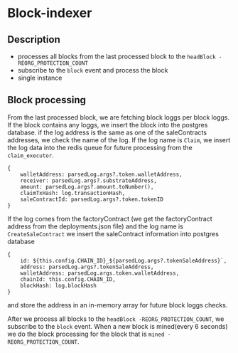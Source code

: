 # Block-indexer

## Description
- processes all blocks from the last processed block to the `headBlock - REORG_PROTECTION_COUNT`
- subscribe to the `block` event and process the block
- single instance

## Block processing
From the last processed block, we are fetching block loggs per block loggs. If the block contains any loggs, we insert the block into the postgres database. 
if the log address is the same as one of the saleContracts addresses, we check the name of the log. If the log name is `Claim`, we insert the log data into the redis queue for future processing from the `claim_executor`.
```
{
    walletAddress: parsedLog.args?.token.walletAddress,
    receiver: parsedLog.args?.substrateAddress,
    amount: parsedLog.args?.amount.toNumber(),
    claimTxHash: log.transactionHash,
    saleContractId: parsedLog.args?.token.tokenID
}
```
 
If the log comes from the factoryContract (we get the factoryContract address from the deployments.json file) and the log name is `CreateSaleContract` we insert the saleContract information into postgres database 
```
{
    id: ${this.config.CHAIN_ID}_${parsedLog.args?.tokenSaleAddress}`,
    address: parsedLog.args?.tokenSaleAddress,
    walletAddress: parsedLog.args.token.walletAddress,
    chainId: this.config.CHAIN_ID,
    blockHash: log.blockHash
}
```        
 and store the address in an in-memory array for future block loggs checks.
                
After we process all blocks to the `headBlock -REORG_PROTECTION_COUNT`, we subscribe to the `block` event. When a new block is mined(every 6 seconds) we do the block processing for the block that is `mined - REORG_PROTECTION_COUNT`.